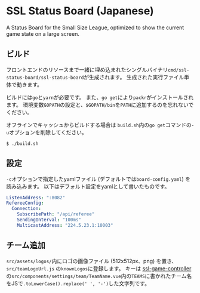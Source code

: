 # SSL Status Board (Japanese)

A Status Board for the Small Size League, optimized to show the current game state on a large screen.

## ビルド

フロントエンドのリソースまで一緒に埋め込まれたシングルバイナリ`cmd/ssl-status-board/ssl-status-board`が生成されます。
生成された実行ファイル単体で動きます。

ビルドには`go`と`yarn`が必要です。
また、`go get`により`packr`がインストールされます。
環境変数`GOPATH`の設定と、`$GOPATH/bin`を`PATH`に追加するのを忘れないでください。

オフラインでキャッシュからビルドする場合は
`build.sh`内の`go get`コマンドの`-u`オプションを削除してください。

```console
$ ./build.sh
```

## 設定

`-c`オプションで指定したyamlファイル
(デフォルトでは`board-config.yaml`)
を読み込みます。
以下はデフォルト設定をyamlとして書いたものです。

```yaml
ListenAddress: ":8082"
RefereeConfig: 
  Connection:
    SubscribePath: "/api/referee"
    SendingInterval: "100ms"
    MulticastAddress: "224.5.23.1:10003"
```

## チーム追加

`src/assets/logos/`内にロゴの画像ファイル
(512x512px、png)
を置き、
`src/teamLogoUrl.js`
の`knownLogos`に登録します。
キーは
[ssl-game-controller](https://github.com/RoboCup-SSL/ssl-game-controller)
の`src/components/settings/team/TeamName.vue`内の`TEAMS`に書かれたチーム名をJSで`.toLowerCase().replace(' ', '-')`した文字列です。